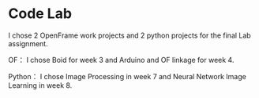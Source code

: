 # Code Lab
I chose 2 OpenFrame work projects and 2 python projects for the final Lab assignment.

OF： I chose Boid for week 3 and Arduino and OF linkage for week 4.

Python： I chose Image Processing in week 7 and Neural Network Image Learning in week 8.

